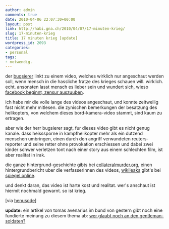 ```yaml
---
author: admin
comments: true
date: 2010-04-06 22:07:30+00:00
layout: post
link: http://habi.gna.ch/2010/04/07/17-minuten-krieg/
slug: 17-minuten-krieg
title: 17 minuten krieg [update]
wordpress_id: 2093
categories:
- personal
tags:
- notwendig.
---
```


der [bugsierer](http://henusodeblog.blogspot.com/2010/04/17-minuten-krieg.html) linkt zu einem video, welches wirklich nur angeschaut werden soll, wenn mensch in die hassliche fratze des krieges schauen will. wirklich. echt. ansonsten lasst mensch es lieber sein und wundert sich, wieso [facebook beginnt, zensur auszuuben](http://habi.soup.io/post/52099248/RT-brokep-RT-parasight-Facebook-is-censoring).




ich habe mir die volle lange des videos angeschaut, und konnte zeitweilig fast nicht mehr mitlesen. die zynischen bemerkungen der besatzung des helikopters, von welchem dieses bord-kamera-video stammt, sind kaum zu ertragen.


  

aber wie der herr bugsierer sagt, fur dieses video gibt es nicht genug kanale. dass heisssporne in kampfhelikopter mehr als ein dutzend menschen umbringen, einen durch den angriff verwundeten reuters-reporter und seine retter ohne provokation erschiessen und dabei zwei kinder schwer verletzen tont nach einer story aus einem schlechten film, ist aber realitat in irak.  

die ganze hintergrund-geschichte gibts bei [collateralmurder.org](http://collateralmurder.org/), einen hintergrundbericht uber die verfasserinnen des videos, [wikileaks](http://wikileaks.org/) gibt's bei [spiegel online](http://www.spiegel.de/politik/ausland/0,1518,687427,00.html).  

und denkt daran, das video ist harte kost und realitat. wer's anschaut ist hiermit nochmald gewarnt. so ist krieg.  

[via [henusode](http://henusodeblog.blogspot.com/2010/04/17-minuten-krieg.html)]  


**update:** ein artikel von tomas avenarius im bund von gestern gibt noch eine fundierte meinung zu diesem thema ab: [wer glaubt noch an den gentleman-soldaten?](http://www.tagesanzeiger.ch/ausland/naher-osten-und-afrika/Wer-glaubt-noch-an-den-Gentlemansoldaten/story/13497239)
